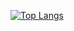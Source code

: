 [![Top Langs](https://github-readme-stats.vercel.app/api/top-langs/?username=kbierly&layout=donut)](https://github.com/anuraghazra/github-readme-stats)
